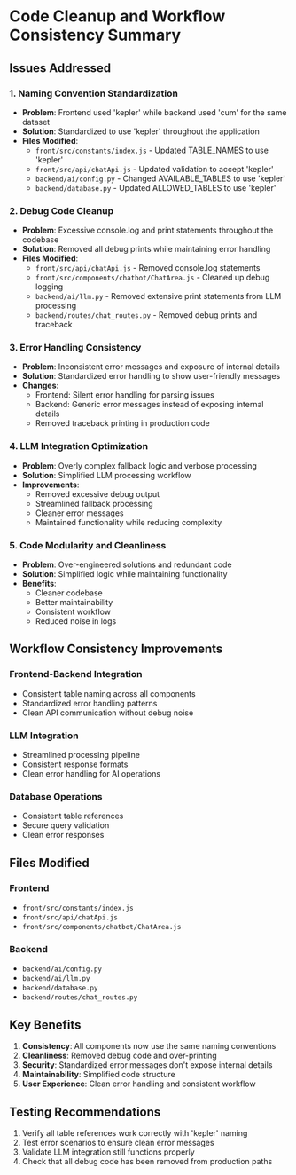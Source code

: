 # Code Cleanup and Workflow Consistency Summary

## Issues Addressed

### 1. Naming Convention Standardization
- **Problem**: Frontend used 'kepler' while backend used 'cum' for the same dataset
- **Solution**: Standardized to use 'kepler' throughout the application
- **Files Modified**:
  - `front/src/constants/index.js` - Updated TABLE_NAMES to use 'kepler'
  - `front/src/api/chatApi.js` - Updated validation to accept 'kepler'
  - `backend/ai/config.py` - Changed AVAILABLE_TABLES to use 'kepler'
  - `backend/database.py` - Updated ALLOWED_TABLES to use 'kepler'

### 2. Debug Code Cleanup
- **Problem**: Excessive console.log and print statements throughout the codebase
- **Solution**: Removed all debug prints while maintaining error handling
- **Files Modified**:
  - `front/src/api/chatApi.js` - Removed console.log statements
  - `front/src/components/chatbot/ChatArea.js` - Cleaned up debug logging
  - `backend/ai/llm.py` - Removed extensive print statements from LLM processing
  - `backend/routes/chat_routes.py` - Removed debug prints and traceback

### 3. Error Handling Consistency
- **Problem**: Inconsistent error messages and exposure of internal details
- **Solution**: Standardized error handling to show user-friendly messages
- **Changes**:
  - Frontend: Silent error handling for parsing issues
  - Backend: Generic error messages instead of exposing internal details
  - Removed traceback printing in production code

### 4. LLM Integration Optimization
- **Problem**: Overly complex fallback logic and verbose processing
- **Solution**: Simplified LLM processing workflow
- **Improvements**:
  - Removed excessive debug output
  - Streamlined fallback processing
  - Cleaner error messages
  - Maintained functionality while reducing complexity

### 5. Code Modularity and Cleanliness
- **Problem**: Over-engineered solutions and redundant code
- **Solution**: Simplified logic while maintaining functionality
- **Benefits**:
  - Cleaner codebase
  - Better maintainability
  - Consistent workflow
  - Reduced noise in logs

## Workflow Consistency Improvements

### Frontend-Backend Integration
- Consistent table naming across all components
- Standardized error handling patterns
- Clean API communication without debug noise

### LLM Integration
- Streamlined processing pipeline
- Consistent response formats
- Clean error handling for AI operations

### Database Operations
- Consistent table references
- Secure query validation
- Clean error responses

## Files Modified

### Frontend
- `front/src/constants/index.js`
- `front/src/api/chatApi.js`
- `front/src/components/chatbot/ChatArea.js`

### Backend
- `backend/ai/config.py`
- `backend/ai/llm.py`
- `backend/database.py`
- `backend/routes/chat_routes.py`

## Key Benefits

1. **Consistency**: All components now use the same naming conventions
2. **Cleanliness**: Removed debug code and over-printing
3. **Security**: Standardized error messages don't expose internal details
4. **Maintainability**: Simplified code structure
5. **User Experience**: Clean error handling and consistent workflow

## Testing Recommendations

1. Verify all table references work correctly with 'kepler' naming
2. Test error scenarios to ensure clean error messages
3. Validate LLM integration still functions properly
4. Check that all debug code has been removed from production paths